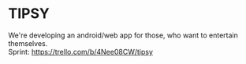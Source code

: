 # TIPSY
We're developing an android/web app for those, who want to entertain themselves.<br>
Sprint: https://trello.com/b/4Nee08CW/tipsy

